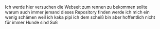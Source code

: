 Ich werde hier versuchen die Webseit zum rennen zu bekommen 
sollte warum auch immer jemand dieses Repository finden werde ich mich ein wenig schämen weil ich kaka pipi ich dem scheiß bin aber hoffentlich nicht für immer
Hunde sind Suß
